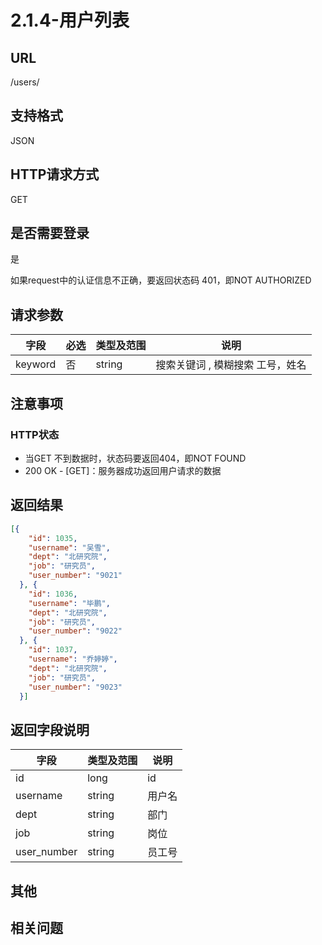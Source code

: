 # 2.1.4-用户列表

## URL

/users/

## 支持格式

JSON

## HTTP请求方式

GET

## 是否需要登录

是

如果request中的认证信息不正确，要返回状态码 401，即NOT AUTHORIZED

## 请求参数

字段 | 必选 | 类型及范围 | 说明
----|------|----------|-------------
keyword | 否   | string   | 搜索关键词 , 模糊搜索 工号，姓名

## 注意事项

### HTTP状态

- 当GET 不到数据时，状态码要返回404，即NOT FOUND
- 200 OK - [GET]：服务器成功返回用户请求的数据

## 返回结果

```json
[{
    "id": 1035,
    "username": "吴雪",
    "dept": "北研究院",
    "job": "研究员",
    "user_number": "9021"
  }, {
    "id": 1036,
    "username": "毕鹏",
    "dept": "北研究院",
    "job": "研究员",
    "user_number": "9022"
  }, {
    "id": 1037,
    "username": "乔婷婷",
    "dept": "北研究院",
    "job": "研究员",
    "user_number": "9023"
  }]
```

## 返回字段说明

字段 | 类型及范围 | 说明
----|----------|-------------
id          | long       | id
username    | string     | 用户名
dept        | string     | 部门
job         | string     | 岗位
user_number | string     | 员工号

## 其他

## 相关问题
